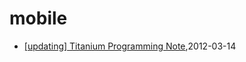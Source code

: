 # mobile
* [[updating] Titanium Programming Note](/2012/2012-03-14-titanium-programming-noteupdating),2012-03-14
